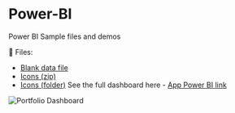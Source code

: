 # Power-BI
Power BI Sample files and demos

📁 Files:

- [Blank data file](ac-sample-data.xlsx) 
- [Icons (zip)](icons.zip)
- [Icons (folder)](icons) 
See the full dashboard here - [App Power BI link](https://app.powerbi.com/view?r=eyJrIjoiNWJiNDQ4YTQtNWIxNi00NmE5LTk1MWEtNmNkZGUyM2U4ZmEwIiwidCI6IjUzNTA4ZDUyLWQxYjAtNDliMC1iNGJhLTM1MzNjMTI0OWEwMSJ9)

![Portfolio Dashboard](portfolio-dashboard-screenshot.png)

